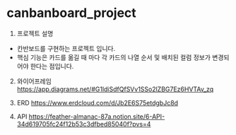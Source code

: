 # canbanboard_project

1. 프로젝트 설명

- 칸반보드를 구현하는 프로젝트 입니다.
- 핵심 기능은 카드를 옮길 때 마다 각 카드의 나열 순서 및 배치된 컬럼 정보가 변경되어야 한다는 점입니다.

2. 와이어프레임
   https://app.diagrams.net/#G1ldiSdfQfSVv1SSo2lZBG7Ez6HVTAv_zq

3. ERD
   https://www.erdcloud.com/d/Jb2E6S75etdgbJc8d

4. API
   https://feather-almanac-87a.notion.site/6-API-34d619705fc24f12b53c3dfbed85040f?pvs=4
